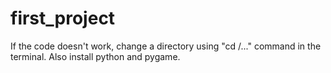 # first_project
If the code doesn't work, change a directory using "cd /..." command in the terminal.
Also install python and pygame.
